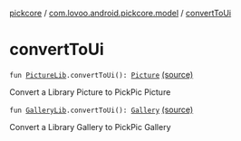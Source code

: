 [pickcore](../index.md) / [com.lovoo.android.pickcore.model](index.md) / [convertToUi](./convert-to-ui.md)

# convertToUi

`fun `[`PictureLib`](-picture-lib/index.md)`.convertToUi(): `[`Picture`](-picture/index.md) [(source)](https://github.com/lovoo/android-pickpic/blob/master/pickcore/pickcore/src/main/kotlin/com/lovoo/android/pickcore/model/Converter.kt#L30)

Convert a Library Picture to PickPic Picture

`fun `[`GalleryLib`](-gallery-lib/index.md)`.convertToUi(): `[`Gallery`](-gallery/index.md) [(source)](https://github.com/lovoo/android-pickpic/blob/master/pickcore/pickcore/src/main/kotlin/com/lovoo/android/pickcore/model/Converter.kt#L49)

Convert a Library Gallery to PickPic Gallery

